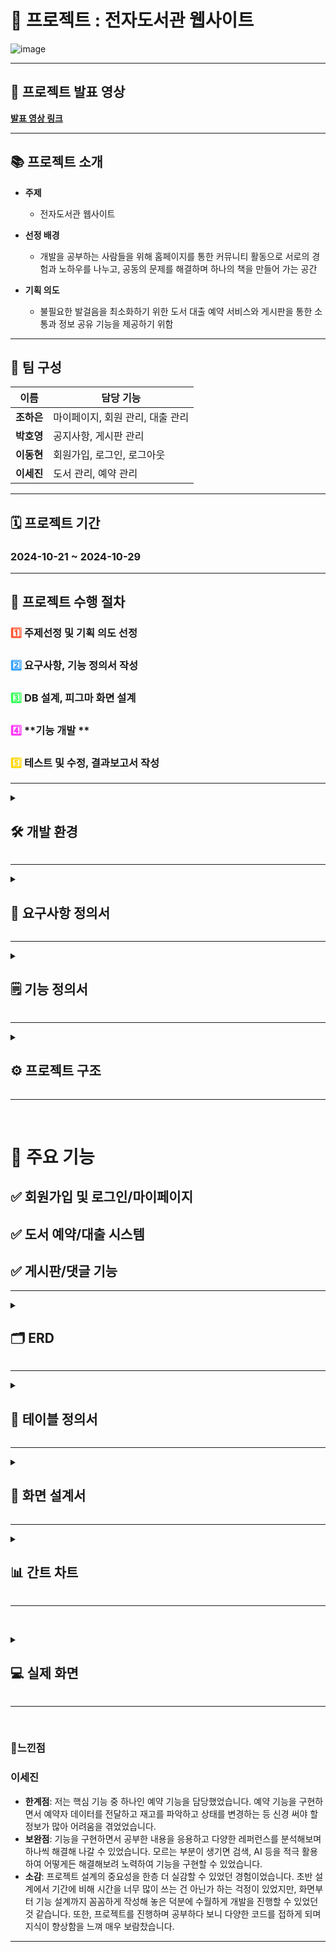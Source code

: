 # 📖 **프로젝트 : 전자도서관 웹사이트**

![image](https://github.com/user-attachments/assets/88de6e81-be21-4b89-b512-f8431c7484fd)


---

## 🎥 **프로젝트 발표 영상**  
[**발표 영상 링크**](https://youtu.be/VkmCQ2mdMZw)



---

## 📚 **프로젝트 소개**
- **주제**
    - 전자도서관 웹사이트
    
- **선정 배경**
    - 개발을 공부하는 사람들을 위해 홈페이지를 통한 커뮤니티 활동으로 서로의 경험과 노하우를 나누고, 공동의 문제를 해결하며 하나의 책을 만들어 가는 공간
    
- **기획 의도**
    - 불필요한 발걸음을 최소화하기 위한 도서 대출 예약 서비스와 게시판을 통한 소통과 정보 공유 기능을 제공하기 위함
---

## 👥 **팀 구성**
| **이름**   | **담당 기능**                       |
|-----------|----------------------------------|
| **조하은** | 마이페이지, 회원 관리, 대출 관리 |
| **박호영** | 공지사항, 게시판 관리 |
| **이동현** | 회원가입, 로그인, 로그아웃 |
| **이세진** | 도서 관리, 예약 관리 |

---

## 🗓️ **프로젝트 기간**
###  **2024-10-21 ~ 2024-10-29**

---
## 🚀 **프로젝트 수행 절차**
 ### <span style="color:#FF5733;">1️⃣</span> **주제선정 및 기획 의도 선정**  
 ### <span style="color:#33A1FF;">2️⃣</span> **요구사항, 기능 정의서 작성**  
 ### <span style="color:#33FF57;">3️⃣</span> **DB 설계, 피그마 화면 설계**  
 ### <span style="color:#FF33F6;">4️⃣</span> **기능 개발 **  
 ### <span style="color:#FFD700;">5️⃣</span> **테스트 및 수정, 결과보고서 작성**


---

<details>
<summary><h2>🛠️ <strong>개발 환경</strong></h2></summary>
  
  
  ### Java, JSP, JavaScript, HTML5, CSS3, MySQL

</details>

--- 

<details>
<summary><h2>📑 <strong>요구사항 정의서</strong></h2></summary>
  
   ![image](https://github.com/user-attachments/assets/495439ec-a54c-422c-95b3-b0a956b99cd6)

</details>


---

<details>
<summary><h2>🗒️ <strong>기능 정의서</strong></h2></summary>
  
  - 기능 정의서
 
    ![image](https://github.com/user-attachments/assets/1e109c67-eea7-48e2-9567-4f17d96349b2)
    ![image](https://github.com/user-attachments/assets/973df756-798e-459b-b553-3d6f6eb77899)


</details>

---

<details>
<summary><h2>⚙ <strong>프로젝트 구조</strong></h2></summary>
  
![image](https://github.com/user-attachments/assets/4df2531a-ae44-4600-a7cb-7f224a48ce25)
![image](https://github.com/user-attachments/assets/e92e64b1-b361-4ca9-a8c7-7453d657f627)



</details>

---

&nbsp;
# 🎯 **주요 기능**
## ✅ 회원가입 및 로그인/마이페이지
## ✅ 도서 예약/대출 시스템
## ✅ 게시판/댓글 기능

--- 

<details>
<summary><h2>🗂️ <strong>ERD</strong></h2></summary>
  
  ![image](https://github.com/user-attachments/assets/004f2b24-2b56-4361-9d88-ffe83ba7298b)

</details>

---

<details>
  <summary><h2>📃 <strong>테이블 정의서</strong></h2></summary>

  **users**  
  ![image](https://github.com/user-attachments/assets/082db524-28be-495e-8d41-0db0b9afa0da)
  
  **user_auth**  
  ![image](https://github.com/user-attachments/assets/ba694529-57ea-4dbb-9f72-b2a28b8342f9)

  **wish list**  
  ![image](https://github.com/user-attachments/assets/5cdc3bf0-09ce-4401-b242-86b208bec168)

  **rental list**  
  ![image](https://github.com/user-attachments/assets/6dbb6559-cb41-4fcb-971e-814754e9e208)

  **book**  
  ![image](https://github.com/user-attachments/assets/eb927411-2b15-41d9-8857-ec18a7a658e1)

  **book stock**  
  ![image](https://github.com/user-attachments/assets/1ef94fbc-4041-40e5-9f85-b05242f7d8e6)

  **hope book**  
  ![image](https://github.com/user-attachments/assets/6962a7dd-0886-433a-bd91-bed49d5792dd)

  **board**  
  ![image](https://github.com/user-attachments/assets/0603606f-d8ed-4e05-999e-10f70b9e7887)

  **comment**  
  ![image](https://github.com/user-attachments/assets/c68d09ea-1325-4973-b7bb-ce8f95d44a0a)

  **files**  
  ![image](https://github.com/user-attachments/assets/89fd1c94-7338-42f3-b22e-98603e40b1aa)

</details>                                                                                                                    

---

<details>
  <summary><h2>📃 <strong>화면 설계서</strong></h2></summary>

  ![image](https://github.com/user-attachments/assets/746ce722-63b4-45fc-b7d2-a20dfa57cb3e)
  ![image](https://github.com/user-attachments/assets/19e5c7a9-a81c-4adc-8dfc-16385f2acdd2)


</details>

--- 

<details>
<summary><h2>📊 <strong>간트 차트</strong></h2></summary>
  
  ![image](https://github.com/user-attachments/assets/81bb3cba-11ed-438d-af4d-9ce1ad572033)



</details>

---

&nbsp;

<details>
    
<summary><h2>💻 <strong>실제 화면</strong></h2></summary>

![image](https://github.com/user-attachments/assets/e5ef1037-4e0a-42ed-ac8a-842dcd6645f5)
![image](https://github.com/user-attachments/assets/db75e2b9-8f6f-46e8-bf07-7bb0fbed6271)
![image](https://github.com/user-attachments/assets/bd077a8d-8ed0-421b-bba7-3cdad6fa105a)
![image](https://github.com/user-attachments/assets/7e356dc9-5053-4801-bcc8-ab2a78df7d48)
![image](https://github.com/user-attachments/assets/f61ab739-317c-4f0a-8c20-d3f578d1ea92)
![image](https://github.com/user-attachments/assets/2daa07ee-4855-4384-b586-13dde28b3200)
![image](https://github.com/user-attachments/assets/dd511ede-c083-4a84-9c63-eb463905ec8a)
![image](https://github.com/user-attachments/assets/fb74c3e5-d86a-44a9-8163-0622e13a07b6)
![image](https://github.com/user-attachments/assets/cf756960-e1fd-4d6a-b5ff-722c0b5e21f7)
![image](https://github.com/user-attachments/assets/4aecd390-dcaf-4d0b-b17a-3a508b62f931)
![image](https://github.com/user-attachments/assets/aa7f0aa3-4e68-4ded-ac5b-b624b651823e)
![image](https://github.com/user-attachments/assets/2176ace6-01c7-4411-8245-a51f19df4bc4)
![image](https://github.com/user-attachments/assets/63dfbf23-ca4d-4795-a73e-c0396b437bdf)
![image](https://github.com/user-attachments/assets/194c4100-94cd-4655-a325-cef185ae1afa)
![image](https://github.com/user-attachments/assets/f381f7cf-0ba0-4317-a2c8-b11a380b14d0)
![image](https://github.com/user-attachments/assets/9ccc74fe-e520-4dc0-b9a1-73e4f17b08dd)
![image](https://github.com/user-attachments/assets/35368de2-1526-41fc-9607-2f78f99811b6)
![image](https://github.com/user-attachments/assets/57f91d25-33fd-4792-83c9-389981d29fc7)
![image](https://github.com/user-attachments/assets/a8d8e315-5349-43da-9125-df69d101e562)
![image](https://github.com/user-attachments/assets/6f1c662c-d953-4605-a5c0-af40d824d18e)
![image](https://github.com/user-attachments/assets/82003687-345c-4437-9770-05b2b4b7ee74)


</details>


---


&nbsp;

    
<summary><h3>📝<strong>느낀점</strong></h3></summary>

### 이세진
    
- **한계점**: 저는 핵심 기능 중 하나인 예약 기능을 담당했었습니다. 예약 기능을 구현하면서 예약자 데이터를 전달하고 재고를 파악하고 상태를 변경하는 등 신경 써야 할 정보가 많아 어려움을 겪었었습니다.
- **보완점**: 기능을 구현하면서 공부한 내용을 응용하고 다양한 레퍼런스를 분석해보며 하나씩 해결해 나갈 수 있었습니다. 모르는 부분이 생기면 검색, AI 등을 적극 활용하여 어떻게든 해결해보려 노력하여 기능을 구현할 수 있었습니다.
- **소감**: 프로젝트 설계의 중요성을 한층 더 실감할 수 있었던 경험이었습니다. 초반 설계에서 기간에 비해 시간을 너무 많이 쓰는 건 아닌가 하는 걱정이 있었지만, 화면부터 기능 설계까지 꼼꼼하게 작성해 놓은 덕분에 수월하게 개발을 진행할 수 있었던 것 같습니다. 또한, 프로젝트를 진행하며 공부하다 보니 다양한 코드를 접하게 되며 지식이 향상함을 느껴 매우 보람찼습니다.




---


  





